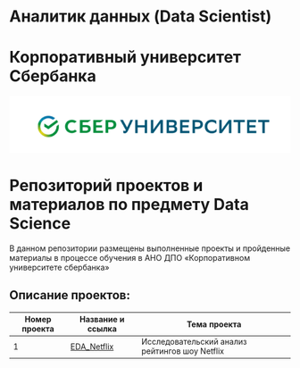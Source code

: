# Аналитик данных (Data Scientist)

# Корпоративный университет Сбербанка
![Image](Sber.png)
# Репозиторий проектов и материалов по предмету Data Science



В данном репозитории размещены выполненные проекты и пройденные материалы в процессе обучения в АНО ДПО «Корпоративном университете сбербанка»

## Описание проектов:
| Номер проекта | Название и ссылка | Тема проекта                                                     |
|---------------|-------------------|------------------------------------------------------------------|
|1              |[EDA_Netflix](https://github.com/AlexeyProsekov/Data_Scientist-SberUniversity/blob/main/1_Project_EDA_Netflix/EDA_Netflix.ipynb)|Исследовательский анализ рейтингов шоу Netflix|
